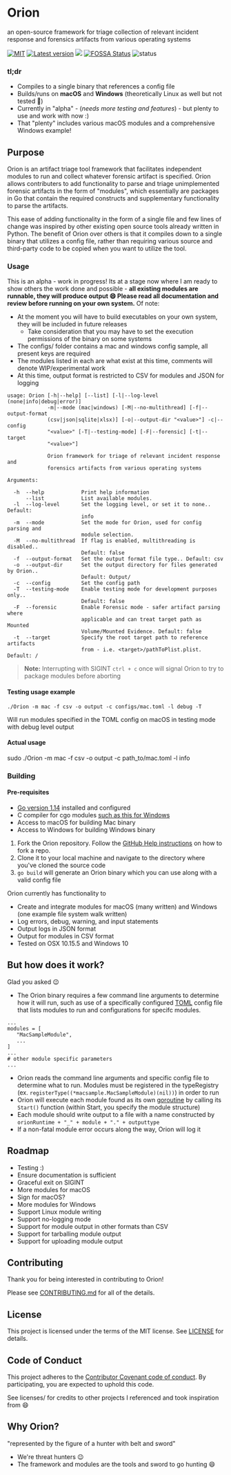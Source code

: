 # Orion
 an open-source framework for triage collection of relevant incident response and forensics artifacts from various operating systems

[![MIT](https://img.shields.io/badge/license-MIT-blue)](https://choosealicense.com/licenses/mit/)
[![Latest version](https://img.shields.io/badge/version-v0.2.0-blue)](https://github.com/anthonybm/goMass/releases/tag/v0.2.0-alpha)
[![](https://goreportcard.com/badge/github.com/anthonybm/Orion)](https://goreportcard.com/report/github.com/anthonybm/Orion)
[![FOSSA Status](https://app.fossa.com/api/projects/git%2Bgithub.com%2Fanthonybm%2FOrion.svg?type=shield)](https://app.fossa.com/projects/git%2Bgithub.com%2Fanthonybm%2FOrion?ref=badge_shield)
![status](https://img.shields.io/badge/status-alpha-red)

### tl;dr
* Compiles to a single binary that references a config file
* Builds/runs on **macOS** and **Windows** (theoretically Linux as well but not tested :shrug:)
* Currently in "alpha" - (*needs more testing and features*) - but plenty to use and work with now :) 
* That "plenty" includes various macOS modules and a comprehensive Windows example! 

## Purpose
Orion is an artifact triage tool framework that facilitates independent modules to run and collect whatever forensic artifact is specified. Orion allows contributers to add functionality to parse and triage unimplemented forensic artifacts in the form of "modules", which essentially are packages in Go that contain the required constructs and supplementary functionality to parse the artifacts. 

This ease of adding functionality in the form of a single file and few lines of change was inspired by other existing open source tools already written in Python. The benefit of Orion over others is that it compiles down to a single binary that utilizes a config file, rather than requiring various source and third-party code to be copied when you want to utilize the tool. 

### Usage 
This is an alpha - work in progress! Its at a stage now where I am ready to show others the work done and possible - **all existing modules are runnable, they will produce output :smile: Please read all documentation and review before running on your own system.** Of note: 
- At the moment you will have to build executables on your own system, they will be included in future releases
	- Take consideration that you may have to set the execution permissions of the binary on some systems
- The configs/ folder contains a mac and windows config sample, all present keys are required
- The modules listed in each are what exist at this time, comments will denote WIP/experimental work
- At this time, output format is restricted to CSV for modules and JSON for logging

```
usage: Orion [-h|--help] [--list] [-l|--log-level (none|info|debug|error)]
             -m|--mode (mac|windows) [-M|--no-multithread] [-f|--output-format
             (csv|json|sqlite|xlsx)] [-o|--output-dir "<value>"] -c|--config
             "<value>" [-T|--testing-mode] [-F|--forensic] [-t|--target
             "<value>"]

             Orion framework for triage of relevant incident response and
             forensics artifacts from various operating systems

Arguments:

  -h  --help            Print help information
      --list            List available modules.
  -l  --log-level       Set the logging level, or set it to none.. Default:
                        info
  -m  --mode            Set the mode for Orion, used for config parsing and
                        module selection.
  -M  --no-multithread  If flag is enabled, multithreading is disabled..
                        Default: false
  -f  --output-format   Set the output format file type.. Default: csv
  -o  --output-dir      Set the output directory for files generated by Orion..
                        Default: Output/
  -c  --config          Set the config path
  -T  --testing-mode    Enable testing mode for development purposes only..
                        Default: false
  -F  --forensic        Enable Forensic mode - safer artifact parsing where
                        applicable and can treat target path as Mounted
                        Volume/Mounted Evidence. Default: false
  -t  --target          Specify the root target path to reference artifacts
                        from - i.e. <target>/pathToPlist.plist. Default: /
```
> **Note:** Interrupting with SIGINT ```ctrl + c``` once will signal Orion to try to package modules before aborting
#### Testing usage example
	./Orion -m mac -f csv -o output -c configs/mac.toml -l debug -T
 Will run modules specified in the TOML config on macOS in testing mode with debug level output

#### Actual usage 
sudo ./Orion -m mac -f csv -o output -c path_to/mac.toml -l info

### Building
#### Pre-requisites
* [Go version 1.14](https://golang.org/dl/) installed and configured
* C compiler for cgo modules [such as this for Windows](https://jmeubank.github.io/tdm-gcc/download/)
* Access to macOS for building Mac binary
* Access to Windows for building Windows binary

1) Fork the Orion repository. Follow the [GitHub Help instructions](https://help.github.com/articles/fork-a-repo/) on how to fork a repo.
2) Clone it to your local machine and navigate to the directory where you've cloned the source code
4) ```go build``` will generate an Orion binary which you can use along with a valid config file 

Orion currently has functionality to
 - Create and integrate modules for macOS (many written) and Windows (one example file system walk written)
 - Log errors, debug, warning, and input statements
 - Output logs in JSON format
 - Output for modules in CSV format
 - Tested on OSX 10.15.5 and Windows 10
 
## But how does it work?
Glad you asked :wink:
* The Orion binary requires a few command line arguments to determine how it will run, such as use of a specifically configured [TOML](https://github.com/toml-lang/toml) config file that lists modules to run and configurations for specifc modules.
```
...
modules = [ 
   "MacSampleModule",
   ...
]
...
# other module specific parameters 
...
```
* Orion reads the command line arguments and specific config file to determine what to run. Modules must be registered in the typeRegistry (ex. `registerType((*macsample.MacSampleModule)(nil))`) in order to run
* Orion will execute each module found as its own [goroutine](https://tour.golang.org/concurrency/1) by calling its `Start()` function (within Start, you specify the module structure) 
* Each module should write output to a file with a name constructed by `orionRuntime + "_" + module + "." + outputtype`
* If a non-fatal module error occurs along the way, Orion will log it 

## Roadmap
 - Testing :) 
 - Ensure documentation is sufficient
 - Graceful exit on SIGINT
 - More modules for macOS
 - Sign for macOS? 
 - More modules for Windows
 - Support Linux module writing
 - Support no-logging mode
 - Support for module output in other formats than CSV
 - Support for tarballing module output
 - Support for uploading module output 

## Contributing
Thank you for being interested in contributing to Orion! 

Please see [CONTRIBUTING.md](https://github.com/anthonybm/Orion/blob/master/CONTRIBUTING.md) for all of the details. 

## License 
This project is licensed under the terms of the MIT license. See [LICENSE](https://github.com/anthonybm/Orion/blob/master/LICENSE) for details.

## Code of Conduct
This project adheres to the [Contributor Covenant code of conduct](https://github.com/anthonybm/Orion/blob/master/CODE_OF_CONDUCT.md). By participating, you are expected to uphold this code.

See licenses/ for credits to other projects I referenced and took inspiration from :smile:

## Why Orion?
"represented by the figure of a hunter with belt and sword"
* We're threat hunters :wink:
* The framework and modules are the tools and sword to go hunting :smile:
